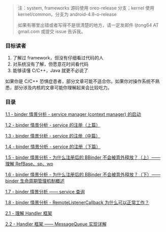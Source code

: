 
> 注：system, frameworks 源码使用 oreo-release 分支；kernel 使用 kernel/common，分支为 android-4.9-o-release
>
> 如果有哪里出错或者写得不是很清楚的地方，请一定发邮件 ljtong64 AT gmail.com 或提交 issue 告诉我。

### 目标读者

1. 了解过 framework，但没有仔细看过代码的人
2. 对系统没有了解，但愿意花时间看代码
3. 能够读懂 C/C++，Java 就更不必说了

如果你是 C/C++ 恐惧症患者，部分文章可能不适合你。如果你对操作系统不熟悉，部分涉及内核的文章可能你理解起来会比较吃力。

### 目录

[1.1 - binder 情景分析 - service manager (context manager) 的启动](./binder/startup-of-service-manager.md)

[1.2 - binder 情景分析 - service 的注册（上篇）](./binder/binder-service-registration-part1.md)

[1.3 - binder 情景分析 - service 的注册（中篇）](./binder/binder-service-registration-part2.md)

[1.4 - binder 情景分析 - service 的注册（下篇）](./binder/binder-service-registration-part3.md)

[1.5 - binder 情景分析 - 为什么注册后的 BBinder 不会被意外释放？（上）—— 理解 RefBase、sp、wp](./binder/binder-why-BBinder-not-released-after-registered-part1.md)

[1.6 - binder 情景分析 - 为什么注册后的 BBinder 不会被意外释放？（下）—— binder 生命周期管理机制概述](./binder/binder-why-BBinder-not-released-after-registered-part2.md)

[1.7 - binder 情景分析 —— service 查询](./binder/service-query.md)

[1.8 - binder 情景分析 - RemoteListenerCallback 为什么可以正常工作？](./binder/why-RemoteListenerCallback-works.md)

[2.1 - 理解 Handler 框架](./handler/understand-handler-framework.md)

[2.2 - Handler 框架 —— MessageQueue 实现详解](./handler/uncover-the-messagequeue.md)

